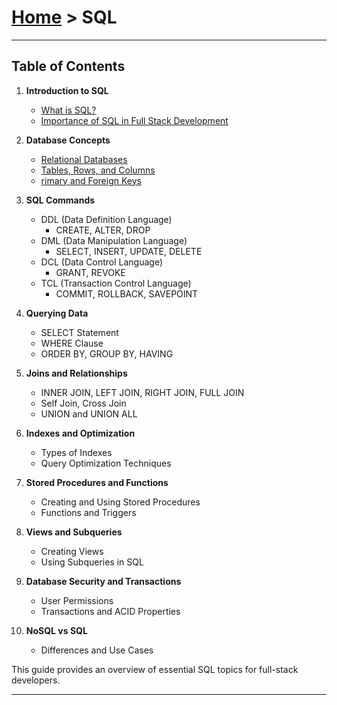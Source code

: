 # [Home](../) >  SQL

---

## Table of Contents

1. **Introduction to SQL**
   - [What is SQL?](./sql/intro)
   - [Importance of SQL in Full Stack Development](./sql/intro)

2. **Database Concepts**
   - [Relational Databases](./databases/)
   - [Tables, Rows, and Columns](./databases/)
   - [rimary and Foreign Keys](./databases/)

3. **SQL Commands**
   - DDL (Data Definition Language)
     - CREATE, ALTER, DROP
   - DML (Data Manipulation Language)
     - SELECT, INSERT, UPDATE, DELETE
   - DCL (Data Control Language)
     - GRANT, REVOKE
   - TCL (Transaction Control Language)
     - COMMIT, ROLLBACK, SAVEPOINT

4. **Querying Data**
   - SELECT Statement
   - WHERE Clause
   - ORDER BY, GROUP BY, HAVING

5. **Joins and Relationships**
   - INNER JOIN, LEFT JOIN, RIGHT JOIN, FULL JOIN
   - Self Join, Cross Join
   - UNION and UNION ALL

6. **Indexes and Optimization**
   - Types of Indexes
   - Query Optimization Techniques

7. **Stored Procedures and Functions**
   - Creating and Using Stored Procedures
   - Functions and Triggers

8. **Views and Subqueries**
   - Creating Views
   - Using Subqueries in SQL

9. **Database Security and Transactions**
   - User Permissions
   - Transactions and ACID Properties

10. **NoSQL vs SQL**
    - Differences and Use Cases


This guide provides an overview of essential SQL topics for full-stack developers.

---


